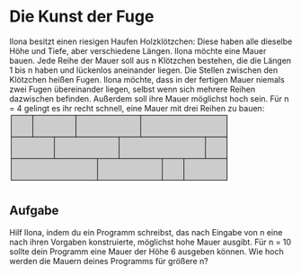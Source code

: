 # Die Kunst der Fuge
Ilona besitzt einen riesigen Haufen Holzklötzchen: Diese haben alle dieselbe Höhe und Tiefe, aber verschiedene Längen. Ilona möchte eine Mauer bauen. Jede Reihe der Mauer soll aus n Klötzchen bestehen, die die Längen 1 bis n haben und lückenlos aneinander liegen. Die Stellen zwischen den Klötzchen heißen Fugen. Ilona möchte, dass in der fertigen Mauer niemals zwei Fugen übereinander liegen, selbst wenn sich mehrere Reihen dazwischen befinden. Außerdem soll ihre Mauer möglichst hoch sein.
Für n = 4 gelingt es ihr recht schnell, eine Mauer mit drei Reihen zu bauen:
![DemoMauer](DemoMauer.png)

## Aufgabe
Hilf Ilona, indem du ein Programm schreibst, das nach Eingabe von n eine nach ihren Vorgaben konstruierte, möglichst hohe Mauer ausgibt. Für n = 10 sollte dein Programm eine Mauer der Höhe 6 ausgeben können. Wie hoch werden die Mauern deines Programms für größere n?